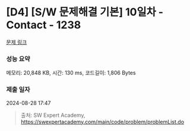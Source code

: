 # [D4] [S/W 문제해결 기본] 10일차 - Contact - 1238 

[문제 링크](https://swexpertacademy.com/main/code/problem/problemDetail.do?contestProbId=AV15B1cKAKwCFAYD) 

### 성능 요약

메모리: 20,848 KB, 시간: 130 ms, 코드길이: 1,806 Bytes

### 제출 일자

2024-08-28 17:47



> 출처: SW Expert Academy, https://swexpertacademy.com/main/code/problem/problemList.do